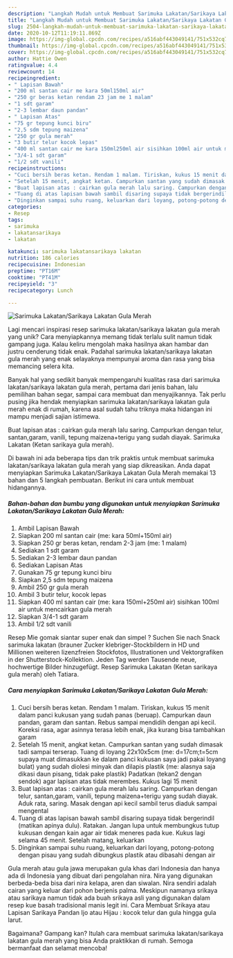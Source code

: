 ```yaml
---
description: "Langkah Mudah untuk Membuat Sarimuka Lakatan/Sarikaya Lakatan Gula Merah Anti Gagal"
title: "Langkah Mudah untuk Membuat Sarimuka Lakatan/Sarikaya Lakatan Gula Merah Anti Gagal"
slug: 2504-langkah-mudah-untuk-membuat-sarimuka-lakatan-sarikaya-lakatan-gula-merah-anti-gagal
date: 2020-10-12T11:19:11.869Z
image: https://img-global.cpcdn.com/recipes/a516abf443049141/751x532cq70/sarimuka-lakatansarikaya-lakatan-gula-merah-foto-resep-utama.jpg
thumbnail: https://img-global.cpcdn.com/recipes/a516abf443049141/751x532cq70/sarimuka-lakatansarikaya-lakatan-gula-merah-foto-resep-utama.jpg
cover: https://img-global.cpcdn.com/recipes/a516abf443049141/751x532cq70/sarimuka-lakatansarikaya-lakatan-gula-merah-foto-resep-utama.jpg
author: Hattie Owen
ratingvalue: 4.4
reviewcount: 14
recipeingredient:
- " Lapisan Bawah"
- "200 ml santan cair me kara 50ml150ml air"
- "250 gr beras ketan rendam 23 jam me 1 malam"
- "1 sdt garam"
- "2-3 lembar daun pandan"
- " Lapisan Atas"
- "75 gr tepung kunci biru"
- "2,5 sdm tepung maizena"
- "250 gr gula merah"
- "3 butir telur kocok lepas"
- "400 ml santan cair me kara 150ml250ml air sisihkan 100ml air untuk mencairkan gula merah"
- "3/4-1 sdt garam"
- "1/2 sdt vanili"
recipeinstructions:
- "Cuci bersih beras ketan. Rendam 1 malam. Tiriskan, kukus 15 menit dalam panci kukusan yang sudah panas (beruap). Campurkan daun pandan, garam dan santan. Rebus sampai mendidih dengan api kecil. Koreksi rasa, agar asinnya terasa lebih enak, jika kurang bisa tambahkan garam"
- "Setelah 15 menit, angkat ketan. Campurkan santan yang sudah dimasak tadi sampai terserap. Tuang di loyang 22x10x5cm (me: d=17cm;t=5cm supaya muat dimasukkan ke dalam panci kukusan saya jadi pakai loyang bulat) yang sudah diolesi minyak dan dilapis plastik (me: alasnya saja dikasi daun pisang, tidak pake plastik) Padatkan (tekan2 dengan sendok) agar lapisan atas tidak merembes. Kukus lagi 15 menit"
- "Buat lapisan atas : cairkan gula merah lalu saring. Campurkan dengan telur, santan,garam, vanili, tepung maizena+terigu yang sudah diayak. Aduk rata, saring. Masak dengan api kecil sambil terus diaduk sampai mengental"
- "Tuang di atas lapisan bawah sambil disaring supaya tidak bergerindil (matikan apinya dulu). Ratakan. Jangan lupa untuk membungkus tutup kukusan dengan kain agar air tidak meneres pada kue. Kukus lagi selama 45 menit. Setelah matang, keluarkan"
- "Dinginkan sampai suhu ruang, keluarkan dari loyang, potong-potong dengan pisau yang sudah dibungkus plastik atau dibasahi dengan air"
categories:
- Resep
tags:
- sarimuka
- lakatansarikaya
- lakatan

katakunci: sarimuka lakatansarikaya lakatan 
nutrition: 186 calories
recipecuisine: Indonesian
preptime: "PT16M"
cooktime: "PT41M"
recipeyield: "3"
recipecategory: Lunch

---
```



![Sarimuka Lakatan/Sarikaya Lakatan Gula Merah](https://img-global.cpcdn.com/recipes/a516abf443049141/751x532cq70/sarimuka-lakatansarikaya-lakatan-gula-merah-foto-resep-utama.jpg)

Lagi mencari inspirasi resep sarimuka lakatan/sarikaya lakatan gula merah yang unik? Cara menyiapkannya memang tidak terlalu sulit namun tidak gampang juga. Kalau keliru mengolah maka hasilnya akan hambar dan justru cenderung tidak enak. Padahal sarimuka lakatan/sarikaya lakatan gula merah yang enak selayaknya mempunyai aroma dan rasa yang bisa memancing selera kita.

Banyak hal yang sedikit banyak mempengaruhi kualitas rasa dari sarimuka lakatan/sarikaya lakatan gula merah, pertama dari jenis bahan, lalu pemilihan bahan segar, sampai cara membuat dan menyajikannya. Tak perlu pusing jika hendak menyiapkan sarimuka lakatan/sarikaya lakatan gula merah enak di rumah, karena asal sudah tahu triknya maka hidangan ini mampu menjadi sajian istimewa.

Buat lapisan atas : cairkan gula merah lalu saring. Campurkan dengan telur, santan,garam, vanili, tepung maizena+terigu yang sudah diayak. Sarimuka Lakatan (Ketan sarikaya gula merah).


Di bawah ini ada beberapa tips dan trik praktis untuk membuat sarimuka lakatan/sarikaya lakatan gula merah yang siap dikreasikan. Anda dapat menyiapkan Sarimuka Lakatan/Sarikaya Lakatan Gula Merah memakai 13 bahan dan 5 langkah pembuatan. Berikut ini cara untuk membuat hidangannya.

<!--inarticleads1-->

##### Bahan-bahan dan bumbu yang digunakan untuk menyiapkan Sarimuka Lakatan/Sarikaya Lakatan Gula Merah:

1. Ambil  Lapisan Bawah
1. Siapkan 200 ml santan cair (me: kara 50ml+150ml air)
1. Siapkan 250 gr beras ketan, rendam 2-3 jam (me: 1 malam)
1. Sediakan 1 sdt garam
1. Sediakan 2-3 lembar daun pandan
1. Sediakan  Lapisan Atas
1. Gunakan 75 gr tepung kunci biru
1. Siapkan 2,5 sdm tepung maizena
1. Ambil 250 gr gula merah
1. Ambil 3 butir telur, kocok lepas
1. Siapkan 400 ml santan cair (me: kara 150ml+250ml air) sisihkan 100ml air untuk mencairkan gula merah
1. Siapkan 3/4-1 sdt garam
1. Ambil 1/2 sdt vanili


Resep Mie gomak siantar super enak dan simpel ? Suchen Sie nach Snack sarimuka lakatan (brauner Zucker klebriger-Stockbildern in HD und Millionen weiteren lizenzfreien Stockfotos, Illustrationen und Vektorgrafiken in der Shutterstock-Kollektion. Jeden Tag werden Tausende neue, hochwertige Bilder hinzugefügt. Resep Sarimuka Lakatan (Ketan sarikaya gula merah) oleh Tatiara. 

<!--inarticleads2-->

##### Cara menyiapkan Sarimuka Lakatan/Sarikaya Lakatan Gula Merah:

1. Cuci bersih beras ketan. Rendam 1 malam. Tiriskan, kukus 15 menit dalam panci kukusan yang sudah panas (beruap). Campurkan daun pandan, garam dan santan. Rebus sampai mendidih dengan api kecil. Koreksi rasa, agar asinnya terasa lebih enak, jika kurang bisa tambahkan garam
1. Setelah 15 menit, angkat ketan. Campurkan santan yang sudah dimasak tadi sampai terserap. Tuang di loyang 22x10x5cm (me: d=17cm;t=5cm supaya muat dimasukkan ke dalam panci kukusan saya jadi pakai loyang bulat) yang sudah diolesi minyak dan dilapis plastik (me: alasnya saja dikasi daun pisang, tidak pake plastik) Padatkan (tekan2 dengan sendok) agar lapisan atas tidak merembes. Kukus lagi 15 menit
1. Buat lapisan atas : cairkan gula merah lalu saring. Campurkan dengan telur, santan,garam, vanili, tepung maizena+terigu yang sudah diayak. Aduk rata, saring. Masak dengan api kecil sambil terus diaduk sampai mengental
1. Tuang di atas lapisan bawah sambil disaring supaya tidak bergerindil (matikan apinya dulu). Ratakan. Jangan lupa untuk membungkus tutup kukusan dengan kain agar air tidak meneres pada kue. Kukus lagi selama 45 menit. Setelah matang, keluarkan
1. Dinginkan sampai suhu ruang, keluarkan dari loyang, potong-potong dengan pisau yang sudah dibungkus plastik atau dibasahi dengan air


Gula merah atau gula jawa merupakan gula khas dari Indonesia dan hanya ada di Indonesia yang dibuat dari pengolahan nira. Nira yang digunakan berbeda-beda bisa dari nira kelapa, aren dan siwalan. Nira sendiri adalah cairan yang keluar dari pohon berjenis palma. Meskipun namanya srikaya atau sarikaya namun tidak ada buah srikaya asli yang digunakan dalam resep kue basah tradisional manis legit ini. Cara Membuat Srikaya atau Lapisan Sarikaya Pandan Ijo atau Hijau : kocok telur dan gula hingga gula larut. 

Bagaimana? Gampang kan? Itulah cara membuat sarimuka lakatan/sarikaya lakatan gula merah yang bisa Anda praktikkan di rumah. Semoga bermanfaat dan selamat mencoba!
